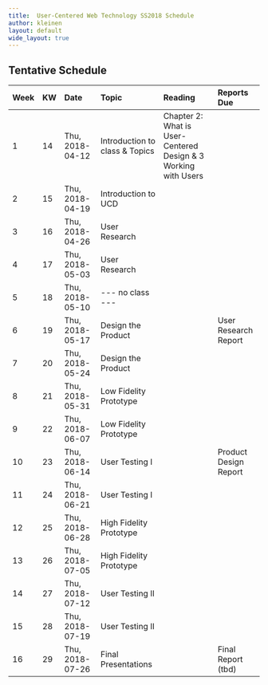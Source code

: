 ```yaml
---
title:  User-Centered Web Technology SS2018 Schedule
author: kleinen
layout: default
wide_layout: true
---
```


## Tentative Schedule


| Week | KW | Date            | Topic                          | Reading                                                        | Reports Due           |
|:-----|:---|:----------------|:-------------------------------|:---------------------------------------------------------------|:----------------------|
| 1    | 14 | Thu, 2018-04-12 | Introduction to class & Topics | Chapter 2: What is User-Centered Design & 3 Working with Users |                       |
| 2    | 15 | Thu, 2018-04-19 | Introduction to UCD            |                                                                |                       |
| 3    | 16 | Thu, 2018-04-26 | User Research                  |                                                                |                       |
| 4    | 17 | Thu, 2018-05-03 | User Research                  |                                                                |                       |
| 5    | 18 | Thu, 2018-05-10 | --- no class ---               |                                                                |                       |
| 6    | 19 | Thu, 2018-05-17 | Design the Product             |                                                                | User Research Report  |
| 7    | 20 | Thu, 2018-05-24 | Design the Product             |                                                                |                       |
| 8    | 21 | Thu, 2018-05-31 | Low Fidelity Prototype         |                                                                |                       |
| 9    | 22 | Thu, 2018-06-07 | Low Fidelity Prototype         |                                                                |                       |
| 10   | 23 | Thu, 2018-06-14 | User Testing I                 |                                                                | Product Design Report |
| 11   | 24 | Thu, 2018-06-21 | User Testing I                 |                                                                |                       |
| 12   | 25 | Thu, 2018-06-28 | High Fidelity Prototype        |                                                                |                       |
| 13   | 26 | Thu, 2018-07-05 | High Fidelity Prototype        |                                                                |                       |
| 14   | 27 | Thu, 2018-07-12 | User Testing II                |                                                                |                       |
| 15   | 28 | Thu, 2018-07-19 | User Testing II                |                                                                |                       |
| 16   | 29 | Thu, 2018-07-26 | Final Presentations            |                                                                | Final Report (tbd)    |
